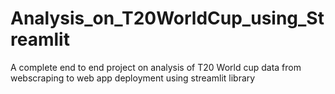 # Analysis_on_T20WorldCup_using_Streamlit
A complete end to end project on  analysis of T20 World cup data from webscraping to web app deployment using streamlit library
